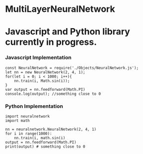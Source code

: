# MultiLayerNeuralNetwork

# Javascript and Python library currently in progress.


### Javascript Implementation



```
const NeuralNetwork = require('./Objects/NeuralNetwork.js');
let nn = new NeuralNetwork(2, 4, 1);
for(let i = 0; i < 1000; i++){
    nn.train(i, Math.sin(i));
}
var output = nn.feedforward(Math.PI)
console.log(output); //something close to 0
```


### Python Implementation


```
import neuralnetwork
import math

nn = neuralnetwork.NeuralNetwork(2, 4, 1)
for i in range(1000):
    nn.train(i, math.sin(i)
output = nn.feedforward(Math.PI)
print(output) # something close to 0
